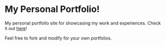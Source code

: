 # My Personal Portfolio!

My personal portfolio site for showcasing my work and experiences. Check it out [here](https://www.eliesercapillar.dev/)!

Feel free to fork and modify for your own portfolios.
